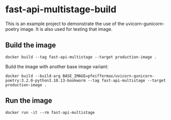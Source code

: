 # fast-api-multistage-build
This is an example project to demonstrate the use of the uvicorn-gunicorn-poetry image.
It is also used for testing that image.

## Build the image
```shell
docker build --tag fast-api-multistage --target production-image .
```
Build the image with another base image variant:
```shell
docker build --build-arg BASE_IMAGE=pfeiffermax/uvicorn-gunicorn-poetry:3.2.0-python3.10.13-bookworm --tag fast-api-multistage --target production-image .
```

## Run the image
```shell
docker run -it --rm fast-api-multistage
```
